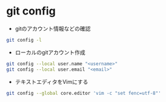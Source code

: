 # git config

- gitのアカウント情報などの確認
```bash
git config -l
```

- ローカルのgitアカウント作成
```bash
git config --local user.name "<username>"
git config --local user.email "<email>"
```

- テキストエディタをVimにする
```bash
git config --global core.editor 'vim -c "set fenc=utf-8"'
```
